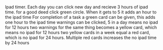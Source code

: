 Ipad timer.
Each day you can click new day and recieve 3 hours of ipad time. 
for a good deed click green circle. When it gets to 5 it adds an hour to the ipad time
For completion of a task a green card can be given, this adds one hour to the ipad time
warnings can be clicked, 5 in a day means no ipad for 12 hours
two warnings for the same thing becomes a yellow card, which means no ipad for 12 hours
two yellow cards in a week equal a red card, which is no ipad for 24 hours. 
Multiple red cards increases the no ipad time by 24 hours
